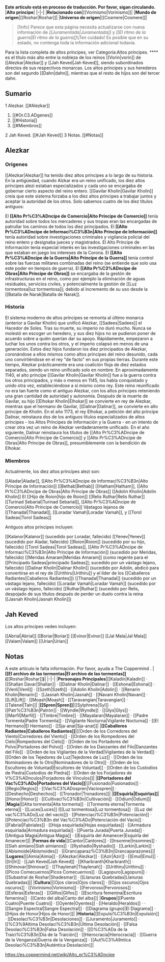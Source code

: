 **Este artículo está en proceso de traducción. Por favor, sigan circulando.**
|**Alto príncipe**|
|-|-|
|**Relacionado con**|[[Vorinismo\|Vorinismo]]|
|**Mundo de origen**|[[Roshar\|Roshar]]|
|**Universo de origen**|[[Cosmere\|Cosmere]]|

> [!info] Parece que esta página necesita actualizarse con nueva información de *[[Juramentada\|Juramentada]]* y *[[El ritmo de la guerra\|El ritmo de la guerra]]*!¡Ten cuidado! Es posible que en su estado, no contenga toda la información adicional todavía.

Para la lista completa de altos príncipes, ver Categoría:Altos príncipes.
**** es el título más alto entre la nobleza de los reinos [[Vorin\|vorin]] de [[Alezkar\|Alezkar]] y [[Jah Keved\|Jah Keved]], siendo subordinados directos de sus respectivos monarcas. Los altos príncipes y sus herederos son del segundo [[Dahn\|dahn]], mientras que el resto de hijos son del tercer dahn.

## Sumario

1 Alezkar. [[#Alezkar]] 

1. [[#Or.C3.ADgenes]] 
1. [[#Historia]] 
1. [[#Miembros]] 


2 Jah Keved. [[#Jah Keved]] 
3 Notas. [[#Notas]] 


## Alezkar
### Orígenes
[[Alezkar\|Alezkar]] ha tenido diez altos príncipes a lo largo de su historia. En la antigüedad, cuando Alzkar era un reino unificado, los diez altos príncipes alezi estaban especializados y cada uno se encargaba de gobernar cierto aspecto del reino entero. [[Gavilar Kholin\|Gavilar Kholin]] creía que este sistema forzaba a los diez altos príncipes a trabajar juntos y aceptar la autoridad de los otros. Solo sabemos cuatro de los diez títulos antiguos:

El **[[Alto Pr%C3%ADncipe de Comercio\|Alto Príncipe de Comercio]]** tenía autoridad sobre todos los mercaderes y sus tropas eran las encargadas de patrullar los caminos de todos los diez principados.
El **[[Alto Pr%C3%ADncipe de Informaci%C3%B3n\|Alto Príncipe de Información]]** tenía autoridad sobre investigaciones criminales y vigilancia policial del reino entero y designaba jueces y magistrados. El Alto Príncipe de Información tenía especial interés en las investigaciones criminales en las que estaban en juego los intereses de la Corona.
El **[[Alto Pr%C3%ADncipe de la Guerra\|Alto Príncipe de la Guerra]]** tenía control sobre las fuerzas militares combinadas del reino (se entiende que solo usa este poder en tiempos de guerra).
El **[[Alto Pr%C3%ADncipe de Obras\|Alto Príncipe de Obras]]** se encargaba de la gestón de infrastructuras en el reino, como por ejemplo la eliminación de aguas residuales, servicios civiles, y potencialmente la gestión de [[Luz tormentosa\|luz tormentosa]]; debido al incremento de su uso desde la [[Batalla de Narak\|Batalla de Narak]].
### Historia
El sistema moderno de altos príncipes se remonta al último monarca (anterior a Gavilar Kholin) que unificó Alezkar, [[Sadees\|Sadees]] el Hacedor de Soles. Tras su muerte, su imperio no duró mucho. Nunca se molestó en escoger un heredero, y sus diez hijos no se pudieron poner de acuerdo sobre a quién querían dar su apoyo. Rápidamente, empezaron a luchar los unos contra los otros, y el imperio colapsó en menos de una generación. Estos diez hijos fundaron los diez principados de Alezkar, coronándose a ellos mismos como altos príncipes del reino desunido, cada uno convirtiéndose en el rey "de facto" en sus propias tierras. Durante este tiempo, Alezkar prácticamente era una coalición floja de diez estados separados, siendo un reino unificado solo en nombre.
En aproximadamente 1140, el alto príncipe [[Gavilar Kholin\|Gavilar Kholin]] fue a la guerra contra los otros principados, y más o menos en 1145, los había conquistado y unido otra vez, estableciéndose a sí mismo como rey. Este reino reunificado no era tan fuerte como el antiguo Alezkar, con los altos príncipes reteniendo una gran cantidad de autoridad y autonomía.
Después de la muerte de Gavilar, su hijo [[Elhokar Kholin\|Elhokar]] se convierte en rey de Alezkar, mientras que el hermano de Gavilar, [[Dalinar\|Dalinar]], se convierte en alto príncipe de Kholin. En el año 1173, el rey Elhokar, a petición del alto príncipe Dalinar, reinstaura dos de los antiguos títulos especializados de altos príncipes - los Altos Príncipes de Información y la Guerra - en un intento de crear otra vez un reino de Alezkar verdaderamente unificado.
En el año siguiente, Dalinar reinstaura los títulos de [[Alto Pr%C3%ADncipe de Comercio\|Alto Príncipe de Comercio]] y [[Alto Pr%C3%ADncipe de Obras\|Alto Príncipe de Obras]], presumiblemente con la bendición de Elhokar.

### Miembros
Actualmente, los diez altos príncipes alezi son:


[[Aladar\|Aladar]], [[Alto Pr%C3%ADncipe de Informaci%C3%B3n\|Alto Príncipe de Información]]
[[Bethab\|Bethab]]
[[Hatham\|Hatham]], [[Alto Pr%C3%ADncipe de Obras\|Alto Príncipe de Obras]]
[[Adolin Kholin\|Adolin Kholin]]
El [[Hijo de Roion\|hijo de Roion]]
[[Relis Ruthar\|Relis Ruthar]]
[[Turinad Sebarial\|Turinad Sebarial]], [[Alto Pr%C3%ADncipe de Comercio\|Alto Príncipe de Comercio]]
Vástagos lejanos de [[Thanadal\|Thanadal]], [[Loradar Vamah\|Loradar Vamah]], y [[Torol Sadeas\|Torol Sadeas]]

Antiguos altos príncipes incluyen:


[[Kalanor\|Kalanor]] (sucedido por Loradar, fallecido)
[[Yenev\|Yenev]] (sucedido por Aladar, fallecido)
[[Roion\|Roion]] (sucedido por su hijo, fallecido)
[[Torol Sadeas\|Torol Sadeas]], [[Alto Pr%C3%ADncipe de Informaci%C3%B3n\|Alto Príncipe de Información]] (sucedido por Meridas, fallecido)
[[Meridas Amaram\|Meridas Amaram]] (como regente para el [[Principado Sadeas\|principado Sadeas]]; sucedido por un vástago lejano, fallecido)
[[Dalinar Kholin\|Dalinar Kholin]] (sucedido por Adolin, abdicó para convertirse en el rey de [[Urithiru\|Urithiru]] y el líder de los [[Caballeros Radiantes\|Caballeros Radiantes]])
[[Thanadal\|Thanadal]] (sucedido por un vástago lejano, fallecido)
[[Loradar Vamah\|Loradar Vamah]] (sucedido por un vástago lejano, fallecido)
[[Ruthar\|Ruthar]] (sucedido por Relis, despojado de sus títulos después de perder un duelo contra la reina [[Jasnah Kholin\|Jasnah Kholin]])

## Jah Keved
Los altos príncipes veden incluyen:


[[Abrial\|Abrial]]
[[Boriar\|Boriar]]
[[Evinor\|Evinor]]
[[Jal Mala\|Jal Mala]]
[[Valam\|Valam]]
[[Urian\|Urian]]

## Notas

A este artículo le falta información. Por favor, ayuda a The Coppermind .
|**[[El archivo de las tormentas\|El archivo de las tormentas]] (**[[Roshar\|Roshar]]**)**|
|-|-|
|**Personajes Principales**|[[Kaladin\|Kaladin]] · [[Shallan Davar\|Shallan]] · [[Dalinar Kholin\|Dalinar]] · [[Eshonai\|Eshonai]] · [[Venli\|Venli]] · [[Szeth\|Szeth]] · [[Adolin Kholin\|Adolin]] · [[Renarin Kholin\|Renarin]] · [[Jasnah Kholin\|Jasnah]] · [[Navani Kholin\|Navani]] · [[Lift\|Lift]] · [[Moash\|Moash]] · [[Taravangian\|Taravangian]] · [[Talenel\|Taln]]|
|**[[Spren\|Spren]]**|[[Sylphrena\|Syl]] · [[Patr%C3%B3n\|Patrón]] · [[Wyndle\|Wyndle]] · [[Glys\|Glys]] · [[Marfil\|Marfil]] · [[Timbre\|Timbre]] · [[Mayalaran\|Mayalaran]] · [[Padre Tormenta\|Padre Tormenta]] · [[Vigilante Nocturna\|Vigilante Nocturna]] · [[El Hermano\|El Hermano]] · [[Sja-anat\|Sja-anat]]|
|**[[Caballeros Radiantes\|Caballeros Radiantes]]**|[[Orden de los Corredores del Viento\|Corredores del Viento]] · [[Orden de los Rompedores del Cielo\|Rompedores del Cielo]] · [[Orden de los Portadores del Polvo\|Portadores del Polvo]] · [[Orden de los Danzantes del Filo\|Danzantes del Filo]] · [[Orden de los Vigilantes de la Verdad\|Vigilantes de la Verdad]] · [[Orden de los Tejedores de Luz\|Tejedores de Luz]] · [[Orden de los Nominadores de lo Otro\|Nominadores de lo Otro]] · [[Orden de los Escultores de Voluntad\|Escultores de Voluntad]] · [[Orden de los Custodios de Piedra\|Custodios de Piedra]] · [[Orden de los Forjadores de V%C3%ADnculos\|Forjadores de Vínculos]]|
|**[[Portadores del Vac%C3%ADo\|Portadores del Vacío]]**|[[Fusionado\|Fusionados]] · [[Regio\|Regios]] · [[Vac%C3%ADospren\|Vacíospren]] · [[Deshecho\|Deshechos]] · [[Tronador\|Tronadores]]|
|**[[Esquirla\|Esquirlas]]**|[[Honor\|Honor]] · [[Cultivaci%C3%B3n\|Cultivación]] · [[Odium\|Odium]]|
|**Magia**|[[Alta tormenta\|Alta tormenta]] · [[Tormenta eterna\|Tormenta eterna]] · [[Luces\|Luces]] ([[Luz tormentosa\|Luz tormentosa]] · [[Luz del vac%C3%ADo\|Luz del vacío]]) · [[Potenciaci%C3%B3n\|Potenciación]] · [[Potenciaci%C3%B3n del Vac%C3%ADo\|Potenciación del Vacío]] · [[Fabrial\|Fabriales]] · [[Hoja esquirlada\|Hojas esquirladas]] · [[Armadura esquirlada\|Armadura esquirlada]] · [[Puerta Jurada\|Puerta Jurada]] · [[Antigua Magia\|Antigua Magia]] · [[Esquirla del Amanecer\|Esquirla del Amanecer]]|
|**Formas de vida**|[[Cantor\|Cantores]] · [[Insomne\|Insomnes]] · [[Siah aimiano\|Siah aimianos]] · [[Ryshadio\|Ryshadio]] · [[Larkin\|Larkin]] · [[Abismoide\|Abismoides]] · [[Grancaparaz%C3%B3n\|Grancaparazones]]|
|**Lugares**|[[Aimia\|Aimia]] · [[Alezkar\|Alezkar]] · [[Azir\|Azir]] · [[Emul\|Emul]] · [[Iri\|Iri]] · [[Jah Keved\|Jah Keved]] · [[Kharbranth\|Kharbranth]] · [[Shinovar\|Shinovar]] · [[Thaylenah\|Thaylenah]] · [[Urithiru\|Urithiru]] · [[Picos Comecuernos\|Picos Comecuernos]] · [[Lagopuro\|Lagopuro]] · [[Subastral de Roshar\|Shadesmar]] · [[Llanuras Quebradas\|Llanuras Quebradas]]|
|**Cultura**|[[Ojos claros\|Ojos claros]] · [[Ojos oscuros\|Ojos oscuros]] · [[Vorinismo\|Vorinismo]] · [[Fervoroso\|Fervorosos]] · [[Esferas\|Esferas]] · [[Glifos\|Glifos]] · [[Escritura femenina\|Escritura femenina]] · [[Canto del alba\|Canto del alba]]|
|**Grupos**|[[Puente Cuatro\|Puente Cuatro]] · [[Oyente\|Oyentes]] · [[Heraldo\|Heraldos]] ·  · [[Sangre Espectral\|Sangre Espectral]] · [[Diagrama (grupo)\|El Diagrama]] · [[Hijos de Honor\|Hijos de Honor]]|
|**Historia**|[[Expulsi%C3%B3n\|Expulsión]] · [[Desolaci%C3%B3n\|Desolaciones]] · [[Juramento\|Juramento]] · [[%C3%9Altima Desolaci%C3%B3n\|Última Desolación]] · [[Falsa Desolaci%C3%B3n\|Falsa Desolación]] · [[D%C3%ADa de la Traici%C3%B3n\|Día de la Traición]] · [[Hierocracia\|Hierocracia]] · [[Guerra de la Venganza\|Guerra de la Venganza]] · [[Aut%C3%A9ntica Desolaci%C3%B3n\|Auténtica Desolación]]|



https://es.coppermind.net/wiki/Alto_pr%C3%ADncipe